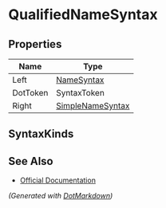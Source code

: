 # QualifiedNameSyntax

## Properties

| Name     | Type                                    |
| -------- | --------------------------------------- |
| Left     | [NameSyntax](NameSyntax.md)             |
| DotToken | SyntaxToken                             |
| Right    | [SimpleNameSyntax](SimpleNameSyntax.md) |

## SyntaxKinds

## See Also

* [Official Documentation](https://docs.microsoft.com/en-us/dotnet/api/microsoft.codeanalysis.csharp.syntax.qualifiednamesyntax)


*\(Generated with [DotMarkdown](http://github.com/JosefPihrt/DotMarkdown)\)*